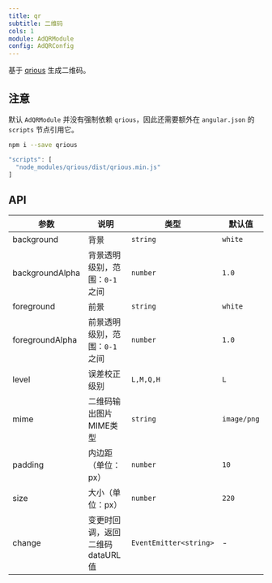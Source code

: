 ```yaml
---
title: qr
subtitle: 二维码
cols: 1
module: AdQRModule
config: AdQRConfig
---
```


基于 [qrious](https://neocotic.com/qrious) 生成二维码。

## 注意

默认 `AdQRModule` 并没有强制依赖 `qrious`，因此还需要额外在 `angular.json` 的 `scripts` 节点引用它。

```bash
npm i --save qrious
```

```ts
"scripts": [
  "node_modules/qrious/dist/qrious.min.js"
]
```

## API

参数 | 说明 | 类型 | 默认值
----|------|-----|------
background | 背景 | `string` | `white`
backgroundAlpha | 背景透明级别，范围：`0-1` 之间 | `number` | `1.0`
foreground | 前景 | `string` | `white`
foregroundAlpha | 前景透明级别，范围：`0-1` 之间 | `number` | `1.0`
level | 误差校正级别 | `L,M,Q,H` | `L`
mime | 二维码输出图片MIME类型 | `string` | `image/png`
padding | 内边距（单位：px） | `number` | `10`
size | 大小（单位：px） | `number` | `220`
change | 变更时回调，返回二维码dataURL值 | `EventEmitter<string>` | -
